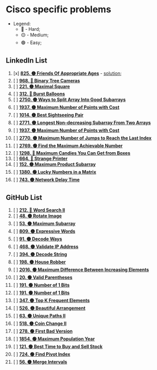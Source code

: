 # Cisco specific problems

- Legend:
  - 🔴 - Hard;
  - 🟡 - Medium;
  - 🟢 - Easy;

## LinkedIn List

1. [x] [**825. 🟡 Friends Of Appropriate Ages**](https://leetcode.com/problems/friends-of-appropriate-ages/description/) - [solution](./1FriendsOfAppropriateAges.py);  
2. [ ] [**968. 🔴 Binary Tree Cameras**](https://leetcode.com/problems/binary-tree-cameras/description/)
3. [ ] [**221. 🟡 Maximal Square**](https://leetcode.com/problems/maximal-square/description/)
4. [ ] [**312. 🔴 Burst Balloons**](https://leetcode.com/problems/burst-balloons/description/)
5. [ ] [**2750. 🟡 Ways to Split Array Into Good Subarrays**](https://leetcode.com/problems/ways-to-split-array-into-good-subarrays/description/)
6. [ ] [**1937. 🟡 Maximum Number of Points with Cost**](https://leetcode.com/problems/maximum-number-of-points-with-cost/description/)
7. [ ] [**1014. 🟡 Best Sightseeing Pair**](https://leetcode.com/problems/best-sightseeing-pair/description/)
8. [ ] [**2771. 🟡 Longest Non-decreasing Subarray From Two Arrays**](https://leetcode.com/problems/longest-non-decreasing-subarray-from-two-arrays/description/)
9. [ ] [**1937. 🟡 Maximum Number of Points with Cost**](https://leetcode.com/problems/maximum-number-of-points-with-cost/description/)
10. [ ] [**2770. 🟡 Maximum Number of Jumps to Reach the Last Index**](https://leetcode.com/problems/maximum-number-of-jumps-to-reach-the-last-index/description/)
11. [ ] [**2769. 🟢 Find the Maximum Achievable Number**](https://leetcode.com/problems/find-the-maximum-achievable-number/description/)
12. [ ] [**1298. 🔴 Maximum Candies You Can Get from Boxes**](https://leetcode.com/problems/maximum-candies-you-can-get-from-boxes/description/)
13. [ ] [**664. 🔴 Strange Printer**](https://leetcode.com/problems/strange-printer/description/)
14. [ ] [**152. 🟡 Maximum Product Subarray**](https://leetcode.com/problems/maximum-product-subarray/description/)
15. [ ] [**1380. 🟢 Lucky Numbers in a Matrix**](https://leetcode.com/problems/lucky-numbers-in-a-matrix/description/)
16. [ ] [**743. 🟡 Network Delay Time**](https://leetcode.com/problems/network-delay-time/description/)

## GitHub List

1. [ ] [**212. 🔴 Word Search II**](https://leetcode.com/problems/word-search-ii/description/)
2. [ ] [**48. 🟡 Rotate Image**](https://leetcode.com/problems/rotate-image/description/)
3. [ ] [**53. 🟡 Maximum Subarray**](https://leetcode.com/problems/maximum-subarray/description/)
4. [ ] [**809. 🟡 Expressive Words**](https://leetcode.com/problems/expressive-words/description/)
5. [ ] [**91. 🟡 Decode Ways**](https://leetcode.com/problems/decode-ways/description/)
6. [ ] [**468. 🟡 Validate IP Address**](https://leetcode.com/problems/validate-ip-address/description/)
7. [ ] [**394. 🟡 Decode String**](https://leetcode.com/problems/decode-string/description/)
8. [ ] [**198. 🟡 House Robber**](https://leetcode.com/problems/house-robber/description/)
9. [ ] [**2016. 🟢 Maximum Difference Between Increasing Elements**](https://leetcode.com/problems/maximum-difference-between-increasing-elements/description/)
10. [ ] [**20. 🟢 Valid Parentheses**](https://leetcode.com/problems/valid-parentheses/description/)
11. [ ] [**191. 🟢 Number of 1 Bits**](https://leetcode.com/problems/number-of-1-bits/description/)
12. [ ] [**191. 🟢 Number of 1 Bits**](https://leetcode.com/problems/number-of-1-bits/description/)
13. [ ] [**347. 🟡 Top K Frequent Elements**](https://leetcode.com/problems/top-k-frequent-elements/description/)
14. [ ] [**526. 🟡 Beautiful Arrangement**](https://leetcode.com/problems/beautiful-arrangement/description/)
15. [ ] [**63. 🟡 Unique Paths II**](https://leetcode.com/problems/unique-paths-ii/description/)
16. [ ] [**518. 🟡 Coin Change II**](https://leetcode.com/problems/coin-change-ii/description/)
17. [ ] [**278. 🟢 First Bad Version**](https://leetcode.com/problems/first-bad-version/description/)
18. [ ] [**1854. 🟢 Maximum Population Year**](https://leetcode.com/problems/maximum-population-year/description/)
19. [ ] [**121. 🟢 Best Time to Buy and Sell Stock**](https://leetcode.com/problems/best-time-to-buy-and-sell-stock/description/)
20. [ ] [**724. 🟢 Find Pivot Index**](https://leetcode.com/problems/find-pivot-index/description/)
21. [ ] [**56. 🟡 Merge Intervals**](https://leetcode.com/problems/merge-intervals/description/)

